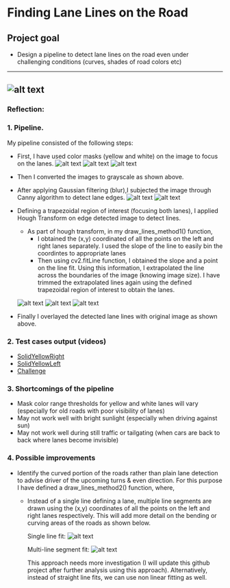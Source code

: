 # **Finding Lane Lines on the Road** 

## Project goal

* Design a pipeline to detect lane lines on the road even under challenging conditions (curves, shades of road colors etc) 
---
[//]: # (Image References)
[image1]:(https://github.com/ashsiv/Simple-Lane-Detection-Algorithm/tree/master/src/examples/laneLines_thirdPass.jpg)
[image2]:(https://github.com/ashsiv/Simple-Lane-Detection-Algorithm/tree/master/src/examples/actual.jpg) 
[image3]:(https://github.com/ashsiv/Simple-Lane-Detection-Algorithm/blob/master/src/examples/grayscale.jpg)
[image4]:(https://github.com/ashsiv/Simple-Lane-Detection-Algorithm/blob/master/src/examples/grayscale_blur.jpg)
[image5]:(https://github.com/ashsiv/Simple-Lane-Detection-Algorithm/blob/master/src/examples/canny.jpg) 
[image6]:(https://github.com/ashsiv/Simple-Lane-Detection-Algorithm/blob/master/src/examples/extrapolation.jpg)
[image7]:(https://github.com/ashsiv/Simple-Lane-Detection-Algorithm/blob/master/src/examples/overlayed.jpg)
[image8]:(https://github.com/ashsiv/Simple-Lane-Detection-Algorithm/blob/master/src/examples/colormask.jpg)
[image9]:(https://github.com/ashsiv/Simple-Lane-Detection-Algorithm/blob/master/src/examples/roi.jpg)
[image10]:(https://github.com/ashsiv/Simple-Lane-Detection-Algorithm/blob/master/src/examples/straightlanes.JPG)
[image11]:(https://github.com/ashsiv/Simple-Lane-Detection-Algorithm/blob/master/src/examples/curvedlanes.JPG)
![alt text][image1]
---
### Reflection:

### 1. Pipeline.

My pipeline consisted of the following steps:

* First, I have used color masks (yellow and white) on the image to focus on the lanes.
  ![alt text][image2]
  ![alt text][image8]
  ![alt text][image3]
* Then I converted the images to grayscale as shown above.
  
* After applying Gaussian filtering (blur),I subjected the image through Canny algorithm to detect lane edges.
  ![alt text][image4]
  ![alt text][image5]
* Defining a trapezoidal region of interest (focusing both lanes), I applied Hough Transform on edge detected image to detect lines.
    * As part of hough transform, in my draw_lines_method1() function,
        * I obtained the (x,y) coordinated of all the points on the left and right lanes separately. I used the slope of the line to               easily bin the coordintes to appropriate lanes
        * Then using cv2.fitLine function, I obtained the slope and a point on the line fit. Using this information, I extrapolated the           line across the boundaries of the image (knowing image size). I have trimmed the extrapolated lines again using the defined             trapezoidal region of interest to obtain the lanes.

  ![alt text][image9]
  ![alt text][image6]
  ![alt text][image7]
* Finally I overlayed the detected lane lines with original image as shown above.
  
### 2. Test cases output (videos)
* [SolidYellowRight](https://github.com/ashsiv/Simple-Lane-Detection-Algorithm/tree/master/src/test_videos_output/solidWhiteRight.mp4) 
* [SolidYellowLeft](https://github.com/ashsiv/Simple-Lane-Detection-Algorithm/tree/master/src/test_videos_output/solidYellowLeft.mp4) 
* [Challenge](https://github.com/ashsiv/Simple-Lane-Detection-Algorithm/tree/master/src/test_videos_output/challenge.mp4) 

### 3. Shortcomings of the pipeline

* Mask color range thresholds for yellow and white lanes will vary (especially for old roads with poor visibility of lanes)
* May not work well with bright sunlight (especially when driving against sun)
* May not work well during still traffic or tailgating (when cars are back to back where lanes become invisible)


### 4. Possible improvements

* Identify the curved portion of the roads rather than plain lane detection to advise driver of the upcoming turns & even direction. For   this purpose I have defined a draw_lines_method2() function, where,
    * Instead of a single line defining a lane, multiple line segments are drawn using the (x,y) coordinates of all the points on the         left and right lanes respectively. This will add more detail on the bending or curving areas of the roads as shown below.
      
       Single line fit:
       ![alt text][image10]
       
       Multi-line segment fit:
       ![alt text][image11]     
      
      This approach needs more investigation (I will update this github project after further analysis using this approach). Alternatively, instead of straight line fits, we can use non linear fitting as well.

